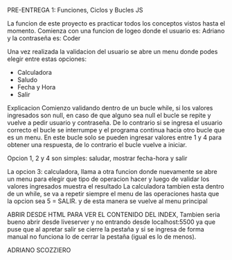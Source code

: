 PRE-ENTREGA 1: Funciones, Ciclos y Bucles JS

La funcion de este proyecto es practicar todos los conceptos vistos hasta el momento.
Comienza con una funcion de logeo donde el usuario es: Adriano  y la contraseña es: Coder

Una vez realizada la validacion del usuario se abre un menu donde podes elegir entre estas opciones:
* Calculadora
* Saludo
* Fecha y Hora
* Salir


Explicacion
Comienzo validando dentro de un bucle while, si los valores ingresados son null, en caso de que alguno
sea null el bucle se repite y vuelve a pedir usuario y contraseña.
De lo contrario si se ingresa el usuario correcto el bucle se interrumpe y
el programa continua hacia otro bucle que es un menu.
En este bucle solo se pueden ingresar valores entre 1 y 4 para obtener una respuesta,
de lo contrario el bucle vuelve a iniciar.

Opcion 1, 2 y 4 son simples: saludar, mostrar fecha-hora y salir

La opcion 3: calculadora, llama a otra funcion donde nuevamente se abre un menu para elegir que tipo de operacion hacer y luego de
validar los valores ingresados muestra el resultado
La calculadora tambien esta dentro de un while, se va a repetir siempre el menu de las operaciones hasta que la opcion sea 5 = SALIR. y de esta manera se vuelve al menu principal

ABRIR DESDE HTML PARA VER EL CONTENIDO DEL INDEX, Tambien seria bueno abrir desde liveserver y no entrando desde localhost:5500 ya que puse que al apretar salir se cierre la pestaña y si se ingresa de forma manual no funciona lo de cerrar la pestaña (igual es lo de menos).

ADRIANO SCOZZIERO
